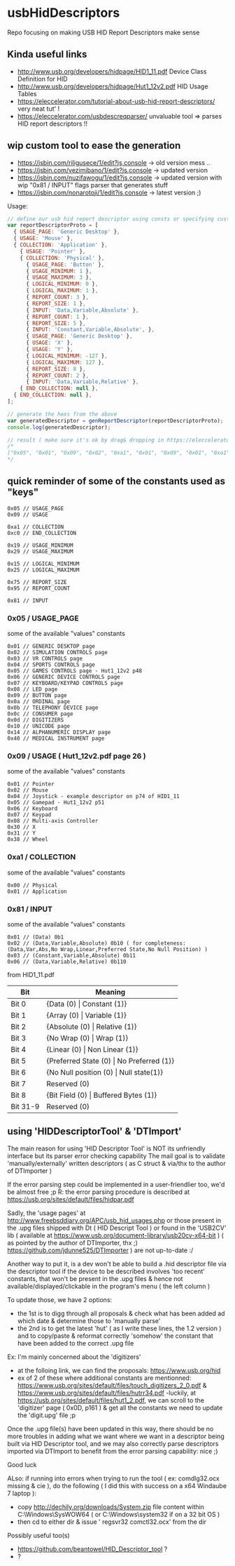 # usbHidDescriptors
Repo focusing on making USB HID Report Descriptors make sense

## Kinda useful links
- http://www.usb.org/developers/hidpage/HID1_11.pdf Device Class Definition for HID
- http://www.usb.org/developers/hidpage/Hut1_12v2.pdf HID Usage Tables
- https://eleccelerator.com/tutorial-about-usb-hid-report-descriptors/ very neat tut' !
- https://eleccelerator.com/usbdescreqparser/ unvaluable tool => parses HID report descriptors !!

## wip custom tool to ease the generation
- https://jsbin.com/riligusece/1/edit?js,console -> old version mess ..
- https://jsbin.com/vezimibano/1/edit?js,console -> updated version
- https://jsbin.com/nuzifawogu/1/edit?js,console -> updated version with wip "0x81 / INPUT" flags parser that generates stuff
- https://jsbin.com/nonarotoji/1/edit?js,console -> latest version ;)

Usage:
```javascript
// define our usb hid report descriptor using consts or specifying custom values for fields supporing those
var reportDescriptorProto = [
  { USAGE_PAGE: 'Generic Desktop' },
  { USAGE: 'Mouse' },
  { COLLECTION: 'Application' },
    { USAGE: 'Pointer' },
    { COLLECTION: 'Physical' },
      { USAGE_PAGE: 'Button' },
      { USAGE_MINIMUM: 1 },
      { USAGE_MAXIMUM: 3 },
      { LOGICAL_MINIMUM: 0 },
      { LOGICAL_MAXIMUM: 1 },
      { REPORT_COUNT: 3 },
      { REPORT_SIZE: 1 },
      { INPUT: 'Data,Variable,Absolute' },
      { REPORT_COUNT: 1 },
      { REPORT_SIZE: 5 },
      { INPUT: 'Constant,Variable,Absolute', },
      { USAGE_PAGE: 'Generic Desktop' },
      { USAGE: 'X' },
      { USAGE: 'Y' },
      { LOGICAL_MINIMUM: -127 },
      { LOGICAL_MAXIMUM: 127 },
      { REPORT_SIZE: 8 },
      { REPORT_COUNT: 2 },
      { INPUT: 'Data,Variable,Relative' },
    { END_COLLECTION: null },
  { END_COLLECTION: null },
];

// generate the hexs from the above
var generatedDescriptor = genReportDescriptor(reportDescriptorProto);
console.log(generatedDescriptor);

// result ( make sure it's ok by drag& dropping in https://eleccelerator.com/usbdescreqparser/ ;p )
/*
["0x05", "0x01", "0x09", "0x02", "0xa1", "0x01", "0x09", "0x01", "0xa1", "0x00", "0x05", "0x09", "0x19", "0x01", "0x29", "0x03", "0x15", "0x00", "0x25", "0x01", "0x95", "0x03", "0x75", "0x01", "0x81", "0x2", "0x95", "0x01", "0x75", "0x05", "0x81", "0x3", "0x05", "0x01", "0x09", "0x30", "0x09", "0x31", "0x15", "0x81", "0x25", "0x7f", "0x75", "0x08", "0x95", "0x02", "0x81", "0x6", "0xc0", "0xc0"]
*/
```

## quick reminder of some of the constants used as "keys"
```
0x05 // USAGE_PAGE
0x09 // USAGE

0xa1 // COLLECTION
0xc0 // END_COLLECTION

0x19 // USAGE_MINIMUM
0x29 // USAGE_MAXIMUM

0x15 // LOGICAL_MINIMUM
0x25 // LOGICAL_MAXIMUM

0x75 // REPORT_SIZE
0x95 // REPORT_COUNT

0x81 // INPUT
```

### 0x05 / USAGE_PAGE
some of the available "values" constants
```
0x01 // GENERIC DESKTOP page
0x02 // SIMULATION CONTROLS page
0x03 // VR CONTROLS page
0x04 // SPORTS CONTROLS page
0x05 // GAMES CONTROLS page - Hut1_12v2 p48
0x06 // GENERIC DEVICE CONTROLS page
0x07 // KEYBOARD/KEYPAD CONTROLS page
0x08 // LED page
0x09 // BUTTON page
0x0a // ORDINAL page
0x0b // TELEPHONY DEVICE page
0x0c // CONSUMER page
0x0d // DIGITIZERS
0x10 // UNICODE page
0x14 // ALPHANUMERIC DISPLAY page
0x40 // MEDICAL INSTRUMENT page
```

### 0x09 / USAGE ( Hut1_12v2.pdf page 26 )
some of the available "values" constants
```
0x01 // Pointer
0x02 // Mouse
0x04 // Joystick - example descriptor on p74 of HID1_11 
0x05 // Gamepad - Hut1_12v2 p51
0x06 // Keyboard
0x07 // Keypad
0x08 // Multi-axis Controller
0x30 // X
0x31 // Y
0x38 // Wheel
```

### 0xa1 / COLLECTION
some of the available "values" constants
```
0x00 // Physical
0x01 // Application
```

### 0x81 / INPUT
some of the available "values" constants
```
0x01 // (Data) 0b1
0x02 // (Data,Variable,Absolute) 0b10 ( for completeness: (Data,Var,Abs,No Wrap,Linear,Preferred State,No Null Position) )
0x03 // (Constant,Variable,Absolute) 0b11
0x06 // (Data,Variable,Relative) 0b110
```

from HID1_11.pdf

| Bit      | Meaning                                  |
| -------- | ---------------------------------------- |
| Bit 0    | {Data (0) \| Constant (1)}               | 
| Bit 1    | {Array (0) \| Variable (1)}               |
| Bit 2    | {Absolute (0) \| Relative (1)}            |
| Bit 3    | {No Wrap (0) \| Wrap (1)}                 |
| Bit 4    | {Linear (0) \| Non Linear (1)}            |
| Bit 5    | {Preferred State (0) \| No Preferred (1)} |
| Bit 6    | {No Null position (0) \| Null state(1)}   |
| Bit 7    | Reserved (0)                             |
| Bit 8    | {Bit Field (0) \| Buffered Bytes (1)}     |
| Bit 31-9 | Reserved (0)                             |

## using 'HIDDescriptorTool' & 'DTImport'

The main reason for using 'HID Descriptor Tool' is NOT its unfriendly interface but its parser error checking capability
The mail goal is to validate 'manually/externally' written descriptors ( as C struct & via/thx to the author of DTImporter )

If the error parsing step could be implemented in a user-friendlier too, we'd be almost free ;p
R: the error parsing procedure is described at https://usb.org/sites/default/files/hidpar.pdf

Sadly, the 'usage pages' at http://www.freebsddiary.org/APC/usb_hid_usages.php or those present in the .upg files shipped with Dt ( HID Descript Tool ) or found in the 'USB2CV' lib ( available at https://www.usb.org/document-library/usb20cv-x64-bit ) ( as pointed by the author of DTImporter, thx ;) https://github.com/jdunne525/DTImporter ) are not up-to-date :/

Another way to put it, is a dev won't be able to build a .hid descriptor file via the descriptor tool if the device to be described involves 'too recent' constants, that won't be present in the .upg files & hence not available/displayed/clickable in the program's menu ( the left column )

To update those, we have 2 options:
- the 1st is to digg through all proposals & check what has been added ad which date & determine those to 'manually parse'
- the 2nd is to get the latest 'hut' ( as I write these lines, the 1.2 version ) and to copy/paste & reformat correctly 'somehow' the constant that have been added to the correct .upg file

Ex: I'm mainly concerned about the 'digitizers'
- at the folloing link, we can find the proposals: https://www.usb.org/hid
- ex of 2 of these where additional constants are mentionned: https://www.usb.org/sites/default/files/touch_digitizers_2_0.pdf & https://www.usb.org/sites/default/files/hutrr34.pdf
-luckily, at https://usb.org/sites/default/files/hut1_2.pdf, we can scroll to the 'digitizer' page ( 0x0D, p161 ) & get all the constants we need to update the 'digit.upg' file ;p

Once the .upg file(s) have been updated in this way, there should be no more troubles in adding what we want where we want in a descriptor being built via HID Descriptor tool, and we may also correctly parse descriptors imported via DTImport to benefit from the error parsing capability: nice ;)

Good luck

ALso: if running into errors when trying to run the tool ( ex: comdlg32.ocx missing & cie ), do the following ( I did this with success on a x64 Windaube 7 laptop ):
- copy http://dechily.org/downloads/System.zip file content within C:\Windows\SysWOW64 ( or C:\Windows\system32 if on a 32 bit OS )
- then cd to either dir & issue ' regsvr32 comctl32.ocx' from the dir

Possibly useful too(s)
- https://github.com/beantowel/HID_Descriptor_tool ?
- <some tool that provided inout report will build an entire descriptor from that> ?
